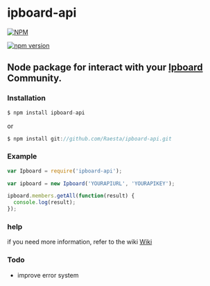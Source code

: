 ipboard-api
======

[![NPM](https://nodei.co/npm/ipboard-api.png?downloads=true&downloadRank=true&stars=true)](https://nodei.co/npm/ipboard-api/)

[![npm version](https://badge.fury.io/js/ipboard-api.svg)](https://badge.fury.io/js/ipboard-api)

Node package for interact with your [Ipboard](https://invisionpower.com/4guides/developing-plugins-and-applications/rest-api/) Community.
---

### Installation
```javascript
$ npm install ipboard-api
```
or
```javascript
$ npm install git://github.com/Raesta/ipboard-api.git
```

### Example
```javascript
var Ipboard = require('ipboard-api');

var ipboard = new Ipboard('YOURAPIURL', 'YOURAPIKEY');

ipboard.members.getAll(function(result) {
  console.log(result);
});
```

### help
if you need more information, refer to the wiki [Wiki](https://github.com/Raesta/ipboard-api/wiki)

### Todo
- improve error system
